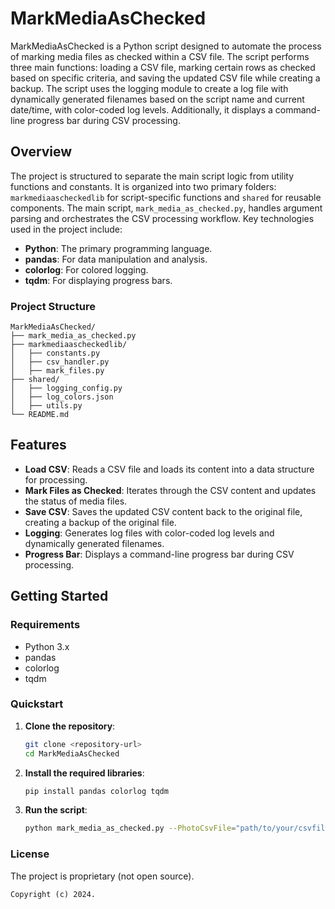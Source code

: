 # MarkMediaAsChecked

MarkMediaAsChecked is a Python script designed to automate the process of marking media files as checked within a CSV file. The script performs three main functions: loading a CSV file, marking certain rows as checked based on specific criteria, and saving the updated CSV file while creating a backup. The script uses the logging module to create a log file with dynamically generated filenames based on the script name and current date/time, with color-coded log levels. Additionally, it displays a command-line progress bar during CSV processing.

## Overview

The project is structured to separate the main script logic from utility functions and constants. It is organized into two primary folders: `markmediaascheckedlib` for script-specific functions and `shared` for reusable components. The main script, `mark_media_as_checked.py`, handles argument parsing and orchestrates the CSV processing workflow. Key technologies used in the project include:

- **Python**: The primary programming language.
- **pandas**: For data manipulation and analysis.
- **colorlog**: For colored logging.
- **tqdm**: For displaying progress bars.

### Project Structure

```
MarkMediaAsChecked/
├── mark_media_as_checked.py
├── markmediaascheckedlib/
│   ├── constants.py
│   ├── csv_handler.py
│   ├── mark_files.py
├── shared/
│   ├── logging_config.py
│   ├── log_colors.json
│   ├── utils.py
└── README.md
```

## Features

- **Load CSV**: Reads a CSV file and loads its content into a data structure for processing.
- **Mark Files as Checked**: Iterates through the CSV content and updates the status of media files.
- **Save CSV**: Saves the updated CSV content back to the original file, creating a backup of the original file.
- **Logging**: Generates log files with color-coded log levels and dynamically generated filenames.
- **Progress Bar**: Displays a command-line progress bar during CSV processing.

## Getting Started

### Requirements

- Python 3.x
- pandas
- colorlog
- tqdm

### Quickstart

1. **Clone the repository**:
    ```sh
    git clone <repository-url>
    cd MarkMediaAsChecked
    ```

2. **Install the required libraries**:
    ```sh
    pip install pandas colorlog tqdm
    ```

3. **Run the script**:
    ```sh
    python mark_media_as_checked.py --PhotoCsvFile="path/to/your/csvfile.csv" --LogFile="path/to/log/directory" --debug
    ```

### License

The project is proprietary (not open source). 

```
Copyright (c) 2024.
```